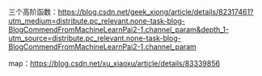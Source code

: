 三个高阶函数：https://blog.csdn.net/geek_xiong/article/details/82317461?utm_medium=distribute.pc_relevant.none-task-blog-BlogCommendFromMachineLearnPai2-1.channel_param&depth_1-utm_source=distribute.pc_relevant.none-task-blog-BlogCommendFromMachineLearnPai2-1.channel_param

map：https://blog.csdn.net/xu_xiaoxu/article/details/83339856